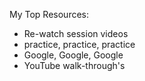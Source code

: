 My Top Resources:
 - Re-watch session videos
 - practice, practice, practice
 - Google, Google, Google
 - YouTube walk-through's
